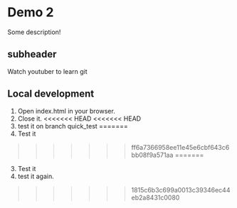 # Demo 2

Some description!

## subheader

Watch youtuber to learn git

## Local development

1. Open index.html in your browser.
2. Close it.
<<<<<<< HEAD
<<<<<<< HEAD
3. test it on branch quick_test
=======
3. Test it
>>>>>>> ff6a7366958ee11e45e6cbf643c6bb08f9a571aa
=======
3. Test it
4. test it again.
>>>>>>> 1815c6b3c699a0013c39346ec44eb2a8431c0080
